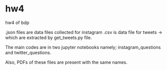 # hw4
hw4 of bdp

.json files are data files collected for instagram
.csv is data file for tweets -> which are extracted by get_tweets.py file.

The main codes are in two jupyter notebooks namely; instagram_questions and twitter_questions.

Also, PDFs of these files are present with the same names.
